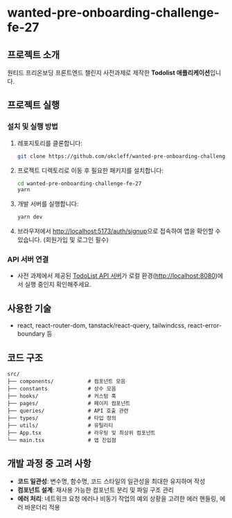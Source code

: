 # wanted-pre-onboarding-challenge-fe-27

## 프로젝트 소개

원티드 프리온보딩 프론트엔드 챌린지 사전과제로 제작한 **Todolist 애플리케이션**입니다.

## 프로젝트 실행

### 설치 및 실행 방법

1. 레포지토리를 클론합니다:

   ```bash
   git clone https://github.com/okcleff/wanted-pre-onboarding-challenge-fe-27.git
   ```

2. 프로젝트 디렉토리로 이동 후 필요한 패키지를 설치합니다:

   ```bash
   cd wanted-pre-onboarding-challenge-fe-27
   yarn
   ```

3. 개발 서버를 실행합니다:

   ```bash
   yarn dev
   ```

4. 브라우저에서 [http://localhost:5173/auth/signup](http://localhost:5173/auth/signup)으로 접속하여 앱을 확인할 수 있습니다. (회원가입 및 로그인 필수)

### API 서버 연결

- 사전 과제에서 제공된 [TodoList API 서버](https://github.com/starkoora/wanted-pre-onboarding-challenge-fe-1-api)가 로컬 환경([http://localhost:8080](http://localhost:8080))에서 실행 중인지 확인해주세요.

## 사용한 기술

- react, react-router-dom, tanstack/react-query, tailwindcss, react-error-boundary 등

## 코드 구조

```plaintext
src/
├── components/           # 컴포넌트 모음
├── constants             # 상수 모음
├── hooks/                # 커스텀 훅
├── pages/                # 페이지 컴포넌트
├── queries/              # API 호출 관련
├── types/                # 타입 정의
├── utils/                # 유틸리티
├── App.tsx               # 라우팅 및 최상위 컴포넌트
└── main.tsx              # 앱 진입점
```

## 개발 과정 중 고려 사항

- **코드 일관성**: 변수명, 함수명, 코드 스타일의 일관성을 최대한 유지하며 작성
- **컴포넌트 설계**: 재사용 가능한 컴포넌트 분리 및 파일 구조 관리
- **에러 처리**: 네트워크 요청 에러나 비동기 작업의 예외 상황을 고려한 에러 핸들링, 에러 바운더리 적용
